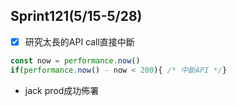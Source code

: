 ## Sprint121(5/15-5/28)

* [x] 研究太長的API call直接中斷
```js
const now = performance.now()
if(performance.now() - now < 200){ /* 中斷API */}
```

* jack prod成功佈署